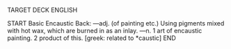 TARGET DECK
ENGLISH

START
Basic
Encaustic
Back: —adj. (of painting etc.) Using pigments mixed with hot wax, which are burned in as an inlay. —n. 1 art of encaustic painting. 2 product of this. [greek: related to *caustic]
END
